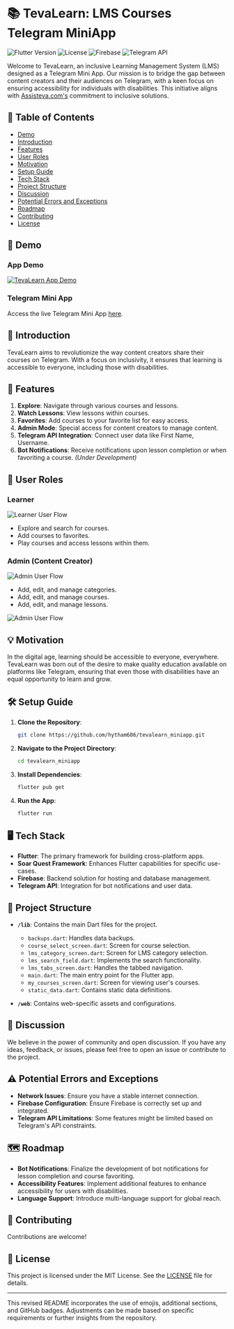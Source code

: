 # 📚 TevaLearn: LMS Courses Telegram MiniApp

![Flutter Version](https://img.shields.io/badge/Flutter-v2.5.3-blue)
![License](https://img.shields.io/badge/License-MIT-green)
![Firebase](https://img.shields.io/badge/Firebase-Hosting-orange)
![Telegram API](https://img.shields.io/badge/Telegram-API-blue)

Welcome to TevaLearn, an inclusive Learning Management System (LMS) designed as a Telegram Mini App. Our mission is to bridge the gap between content creators and their audiences on Telegram, with a keen focus on ensuring accessibility for individuals with disabilities. This initiative aligns with [Assisteva.com's](https://assisteva.com) commitment to inclusive solutions.

## 📌 Table of Contents

- [Demo](#-demo)
- [Introduction](#-introduction)
- [Features](#-features)
- [User Roles](#-user-roles)
- [Motivation](#-motivation)
- [Setup Guide](#-setup-guide)
- [Tech Stack](#-tech-stack)
- [Project Structure](#-project-structure)
- [Discussion](#-discussion)
- [Potential Errors and Exceptions](#-potential-errors-and-exceptions)
- [Roadmap](#-roadmap)
- [Contributing](#-contributing)
- [License](#-license)

## 🎥 Demo

### App Demo

[![TevaLearn App Demo](https://i9.ytimg.com/vi/V6EdwwWjEsI/mqdefault.jpg?v=6525a37c&sqp=CMDalqkG&rs=AOn4CLCs4ABogqbC4yNBPPJvpGqXe9PNMg)](https://www.youtube.com/watch?v=V6EdwwWjEsI)

### Telegram Mini App

Access the live Telegram Mini App [here](https://t.me/TevaLearnBot/LMS).

## 🌟 Introduction

TevaLearn aims to revolutionize the way content creators share their courses on Telegram. With a focus on inclusivity, it ensures that learning is accessible to everyone, including those with disabilities.

## 🚀 Features

1. **Explore**: Navigate through various courses and lessons.
2. **Watch Lessons**: View lessons within courses.
3. **Favorites**: Add courses to your favorite list for easy access.
4. **Admin Mode**: Special access for content creators to manage content.
5. **Telegram API Integration**: Connect user data like First Name, Username.
6. **Bot Notifications**: Receive notifications upon lesson completion or when favoriting a course. *(Under Development)*

## 👥 User Roles

### Learner

![Learner User Flow](https://i.ibb.co/zPFRn28/Teva-Learn-Courses-Telegram-Mini-App-Learner.gif)


- Explore and search for courses.
- Add courses to favorites.
- Play courses and access lessons within them.

### Admin (Content Creator)

![Admin User Flow](https://i.ibb.co/qyngM9r/Teva-Learn-Courses-Telegram-Mini-App-Admin.gif)


- Add, edit, and manage categories.
- Add, edit, and manage courses.
- Add, edit, and manage lessons.

![Admin User Flow](https://i.ibb.co/qyngM9r/Teva-Learn-Courses-Telegram-Mini-App-Admin.gif)


## 💡 Motivation

In the digital age, learning should be accessible to everyone, everywhere. TevaLearn was born out of the desire to make quality education available on platforms like Telegram, ensuring that even those with disabilities have an equal opportunity to learn and grow.

## 🛠 Setup Guide

1. **Clone the Repository**: 
   ```bash
   git clone https://github.com/hytham606/tevalearn_miniapp.git
   ```

2. **Navigate to the Project Directory**:
   ```bash
   cd tevalearn_miniapp
   ```

3. **Install Dependencies**:
   ```bash
   flutter pub get
   ```

4. **Run the App**:
   ```bash
   flutter run
   ```

## 🖥 Tech Stack

- **Flutter**: The primary framework for building cross-platform apps.
- **Soar Quest Framework**: Enhances Flutter capabilities for specific use-cases.
- **Firebase**: Backend solution for hosting and database management.
- **Telegram API**: Integration for bot notifications and user data.

## 📂 Project Structure

- **`/lib`**: Contains the main Dart files for the project.
  - `backups.dart`: Handles data backups.
  - `course_select_screen.dart`: Screen for course selection.
  - `lms_category_screen.dart`: Screen for LMS category selection.
  - `lms_search_field.dart`: Implements the search functionality.
  - `lms_tabs_screen.dart`: Handles the tabbed navigation.
  - `main.dart`: The main entry point for the Flutter app.
  - `my_courses_screen.dart`: Screen for viewing user's courses.
  - `static_data.dart`: Contains static data definitions.

- **`/web`**: Contains web-specific assets and configurations.

## 💬 Discussion

We believe in the power of community and open discussion. If you have any ideas, feedback, or issues, please feel free to open an issue or contribute to the project.

## ⚠️ Potential Errors and Exceptions

- **Network Issues**: Ensure you have a stable internet connection.
- **Firebase Configuration**: Ensure Firebase is correctly set up and integrated.
- **Telegram API Limitations**: Some features might be limited based on Telegram's API constraints.

## 🗺 Roadmap

- **Bot Notifications**: Finalize the development of bot notifications for lesson completion and course favoriting.
- **Accessibility Features**: Implement additional features to enhance accessibility for users with disabilities.
- **Language Support**: Introduce multi-language support for global reach.

## 🤝 Contributing
Contributions are welcome!



## 📜 License

This project is licensed under the MIT License. See the [LICENSE](path_to_license.md) file for details.

---

This revised README incorporates the use of emojis, additional sections, and GitHub badges. Adjustments can be made based on specific requirements or further insights from the repository.